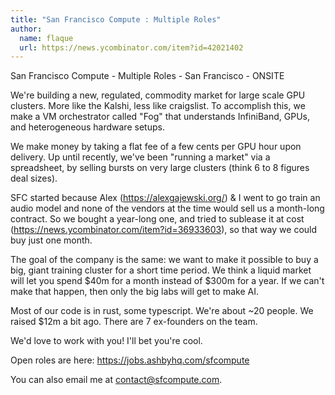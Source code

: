 ```yaml
---
title: "San Francisco Compute : Multiple Roles"
author:
  name: flaque
  url: https://news.ycombinator.com/item?id=42021402
---
```

San Francisco Compute - Multiple Roles - San Francisco - ONSITE

We&#x27;re building a new, regulated, commodity market for large scale GPU clusters. More like the Kalshi, less like craigslist. To accomplish this, we make a VM orchestrator called &quot;Fog&quot; that understands InfiniBand, GPUs, and heterogeneous hardware setups.

We make money by taking a flat fee of a few cents per GPU hour upon delivery. Up until recently, we&#x27;ve been &quot;running a market&quot; via a spreadsheet, by selling bursts on very large clusters (think 6 to 8 figures deal sizes).

SFC started because Alex (<a href="https:&#x2F;&#x2F;alexgajewski.org&#x2F;" rel="nofollow">https:&#x2F;&#x2F;alexgajewski.org&#x2F;</a>) &amp; I went to go train an audio model and none of the vendors at the time would sell us a month-long contract. So we bought a year-long one, and tried to sublease it at cost (<a href="https:&#x2F;&#x2F;news.ycombinator.com&#x2F;item?id=36933603">https:&#x2F;&#x2F;news.ycombinator.com&#x2F;item?id=36933603</a>), so that way we could buy just one month.

The goal of the company is the same: we want to make it possible to buy a big, giant training cluster for a short time period. We think a liquid market will let you spend $40m for a month instead of $300m for a year. If we can&#x27;t make that happen, then only the big labs will get to make AI.

Most of our code is in rust, some typescript. We&#x27;re about ~20 people. We raised $12m a bit ago. There are 7 ex-founders on the team.

We&#x27;d love to work with you! I&#x27;ll bet you&#x27;re cool.

Open roles are here: <a href="https:&#x2F;&#x2F;jobs.ashbyhq.com&#x2F;sfcompute">https:&#x2F;&#x2F;jobs.ashbyhq.com&#x2F;sfcompute</a>

You can also email me at contact@sfcompute.com.
<JobApplication />
